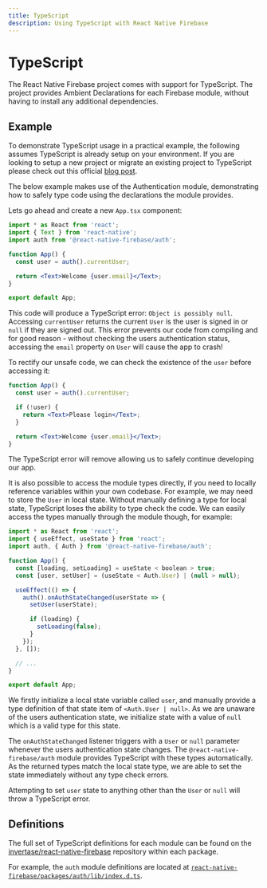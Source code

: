 ```yaml
---
title: TypeScript
description: Using TypeScript with React Native Firebase
---
```


# TypeScript

The React Native Firebase project comes with support for TypeScript. The project provides
Ambient Declarations for each Firebase module, without having to install any additional dependencies.

## Example

To demonstrate TypeScript usage in a practical example, the following assumes TypeScript is already setup on your environment.
If you are looking to setup a new project or migrate an existing project to TypeScript please check out this official [blog post](https://facebook.github.io/react-native/blog/2018/05/07/using-typescript-with-react-native).

The below example makes use of the <Anchor version="v6" group="admob" href="/">Authentication</Anchor> module, demonstrating
how to safely type code using the declarations the module provides.

Lets go ahead and create a new `App.tsx` component:

```jsx
import * as React from 'react';
import { Text } from 'react-native';
import auth from '@react-native-firebase/auth';

function App() {
  const user = auth().currentUser;

  return <Text>Welcome {user.email}</Text>;
}

export default App;
```

This code will produce a TypeScript error: `Object is possibly null`. Accessing `currentUser` returns the
current <Anchor version="v6" group="auth" href="reference/user">`User`</Anchor> is the user is signed in or `null` if
they are signed out. This error prevents our code from compiling and for good reason - without checking the users authentication
status, accessing the `email` property on `User` will cause the app to crash!

To rectify our unsafe code, we can check the existence of the `user` before accessing it:

```jsx
function App() {
  const user = auth().currentUser;

  if (!user) {
    return <Text>Please login</Text>;
  }

  return <Text>Welcome {user.email}</Text>;
}
```

The TypeScript error will remove allowing us to safely continue developing our app.

It is also possible to access the module types directly, if you need to locally reference variables within your own codebase.
For example, we may need to store the `User` in local state. Without manually defining a type for local state, TypeScript loses
the ability to type check the code. We can easily access the types manually through the module though, for example:

```jsx
import * as React from 'react';
import { useEffect, useState } from 'react';
import auth, { Auth } from '@react-native-firebase/auth';

function App() {
  const [loading, setLoading] = useState < boolean > true;
  const [user, setUser] = (useState < Auth.User) | (null > null);

  useEffect(() => {
    auth().onAuthStateChanged(userState => {
      setUser(userState);

      if (loading) {
        setLoading(false);
      }
    });
  }, []);

  // ...
}

export default App;
```

We firstly initialize a local state variable called `user`, and manually provide a type definition of that state item
of `<Auth.User | null>`. As we are unaware of the users authentication state, we initialize state with a value of `null`
which is a valid type for this state.

The `onAuthStateChanged` listener triggers with a `User` or `null` parameter whenever the users authentication state changes. The
`@react-native-firebase/auth` module provides TypeScript with these types automatically. As the returned types match
the local state type, we are able to set the state immediately without any type check errors.

Attempting to set `user` state to anything other than the `User` or `null` will throw a TypeScript error.

## Definitions

The full set of TypeScript definitions for each module can be found on the [invertase/react-native-firebase](https://github.com/invertase/react-native-firebase)
repository within each package.

For example, the `auth` module definitions are located at [`react-native-firebase/packages/auth/lib/index.d.ts`](https://github.com/invertase/react-native-firebase/blob/master/packages/auth/lib/index.d.ts).
